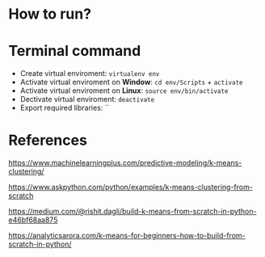 # How to run?

# Terminal command
- Create virtual enviroment: `virtualenv env`
- Activate virtual enviroment on **Window**: `cd env/Scripts` + `activate`
- Activate  virtual enviroment on **Linux**: `source env/bin/activate`
- Dectivate virtual enviroment: `deactivate`
- Export required libraries: ``

# References

https://www.machinelearningplus.com/predictive-modeling/k-means-clustering/

https://www.askpython.com/python/examples/k-means-clustering-from-scratch

https://medium.com/@rishit.dagli/build-k-means-from-scratch-in-python-e46bf68aa875

https://analyticsarora.com/k-means-for-beginners-how-to-build-from-scratch-in-python/